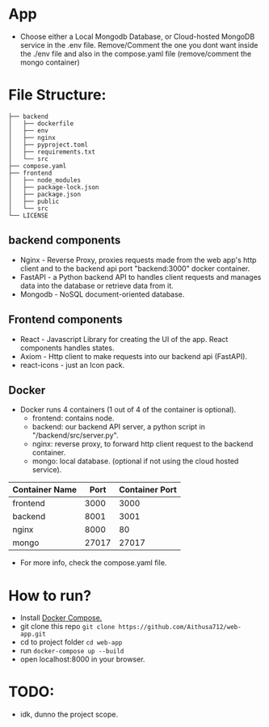 # <Placeholder> App

- Choose either a Local Mongodb Database, or Cloud-hosted MongoDB service in the .env file. Remove/Comment the one you dont want inside the ./env file and also in the compose.yaml file (remove/comment the mongo container)

# File Structure:
```
├── backend
│   ├── dockerfile
│   ├── env
│   ├── nginx
│   ├── pyproject.toml
│   ├── requirements.txt
│   └── src
├── compose.yaml
├── frontend
│   ├── node_modules
│   ├── package-lock.json
│   ├── package.json
│   ├── public
│   └── src
└── LICENSE
```

## backend components
- Nginx -  Reverse Proxy, proxies requests made from the web app's http client and to the backend api port "backend:3000" docker container.
- FastAPI - a Python backend API to handles client requests and manages data into the database or retrieve data from it.
- Mongodb - NoSQL document-oriented database.

## Frontend components
- React - Javascript Library for creating the UI of the app. React components handles states.
- Axiom - Http client to make requests into our backend api (FastAPI).
- react-icons - just an Icon pack.


## Docker
- Docker runs 4 containers (1 out of 4 of the container is optional).
  - frontend: contains node.
  - backend: our backend API server, a python script in "/backend/src/server.py".
  - nginx: reverse proxy, to forward http client request to the backend container. 
  - mongo: local database. (optional if not using the cloud hosted service).
 
| Container Name   | Port    | Container Port    |
|--------------- | --------------- | --------------- 
| frontend   | 3000   | 3000   |
| backend   | 8001   | 3001   | 
| nginx   | 8000   | 80   |
| mongo   | 27017   | 27017   |

- For more info, check the compose.yaml file.

# How to run?
- Install [Docker Compose.](https://docs.docker.com/compose/install/)
- git clone this repo `git clone https://github.com/Aithusa712/web-app.git`
- cd to project folder `cd web-app`
- run `docker-compose up --build`
- open localhost:8000 in your browser.

# TODO:
- idk, dunno the project scope.
